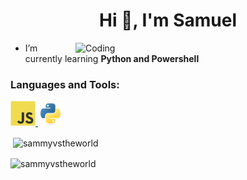 <h1 align="center">Hi 👋, I'm Samuel</h1>

<img align="right" alt="Coding" width="400" src="https://hellofuture.orange.com/app/uploads/2021/04/home-HF_GA-1920x1080-CYBERSECU.gif">


- I’m currently learning **Python and Powershell**






<h3 align="left">Languages and Tools:</h3>
<p align="left"> <a href="https://developer.mozilla.org/en-US/docs/Web/JavaScript" target="_blank" rel="noreferrer"> <img src="https://raw.githubusercontent.com/devicons/devicon/master/icons/javascript/javascript-original.svg" alt="javascript" width="40" height="40"/> </a> <a href="https://www.python.org" target="_blank" rel="noreferrer"> <img src="https://raw.githubusercontent.com/devicons/devicon/master/icons/python/python-original.svg" alt="python" width="40" height="40"/> </a> </p>



<p>&nbsp;<img align="center" src="https://github-readme-stats.vercel.app/api?username=sammyvstheworld&show_icons=true&locale=en" alt="sammyvstheworld" /></p>

<p><img align="center" src="https://github-readme-streak-stats.herokuapp.com/?user=sammyvstheworld&" alt="sammyvstheworld" /></p>
